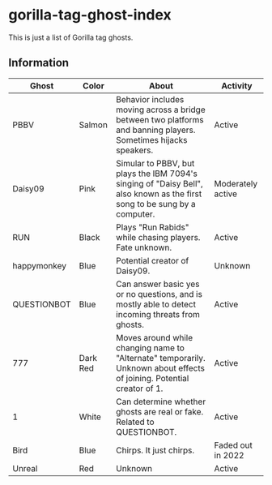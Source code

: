 # gorilla-tag-ghost-index
This is just a list of Gorilla tag ghosts.

## Information

| Ghost    | Color       | About | Activity |
| -------- | ----------- | ----  | -------- |
| PBBV | Salmon | Behavior includes moving across a bridge between two platforms and banning players. Sometimes hijacks speakers. | Active |
| Daisy09 | Pink | Simular to PBBV, but plays the IBM 7094's singing of "Daisy Bell", also known as the first song to be sung by a computer. | Moderately active |
| RUN | Black | Plays "Run Rabids" while chasing players. Fate unknown. | Active |
| happymonkey | Blue | Potential creator of Daisy09. | Unknown |
| QUESTIONBOT | Blue | Can answer basic yes or no questions, and is mostly able to detect incoming threats from ghosts. | Active |
| 777 | Dark Red | Moves around while changing name to "Alternate" temporarily. Unknown about effects of joining. Potential creator of 1. | Active |
| 1 | White | Can determine whether ghosts are real or fake. Related to QUESTIONBOT. | Active |
| Bird | Blue | Chirps. It just chirps. | Faded out in 2022 |
| Unreal | Red | Unknown | Active |
